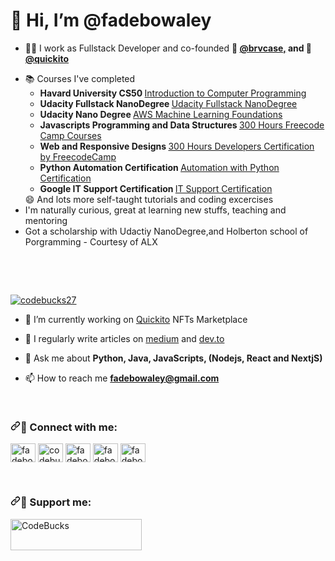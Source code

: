 
<h1> 👋 Hi, I’m @fadebowaley </h1>

<ul dir="auto">
  <li>🧑‍💻 I work as Fullstack Developer and co-founded <b> 💼 <a href="https://brvcase.com"> @brvcase,</a> and 🦜<a href="https://brvcase.com"> @quickito</a></b>  </li>
  <p dir="auto"><g-emoji class="g-emoji" alias="telescope" fallback-src="https://github.githubassets.com/images/icons/emoji/unicode/1f52d.png"</g-emoji> 
    <li>📚 Courses I've completed 
      <ul>
        <li><b>Havard University CS50 </b><a href="https://www.edx.org/course/cs50s-computer-science-for-business-professionals?g_acctid=724-505-4034&g_campaign=gs-b2c-nonbrand-tier1geo-partner-harvard-core&g_campaignid=15417765031&g_adgroupid=131210224518&g_adid=565368056846&g_keyword=&g_keywordid=dsa-1432070230256&g_network=g&utm_source=google&utm_campaign=gs-b2c-nonbrand-tier1geo-partner-harvard-core&utm_medium=cpc&utm_term=&hsa_acc=7245054034&hsa_cam=15417765031&hsa_grp=131210224518&hsa_ad=565368056846&hsa_src=g&hsa_tgt=dsa-1432070230256&hsa_kw=&hsa_mt=&hsa_net=adwords&hsa_ver=3&gclid=CjwKCAiAsYyRBhACEiwAkJFKonoZ5c9chKUyfw0X8hwE1sIfbnoWpu5fd0g4lBVKw_8YXbe-QjDwHxoCbHUQAvD_BwE">Introduction to Computer Programming</a></li>
         <li><b> Udacity Fullstack NanoDegree </b><a href="https://graduation.udacity.com/api/graduation/certificate/UTWPKPMJ/download"> Udacity Fullstack NanoDegree</a></li>
                 <li><b> Udacity Nano Degree </b><a href="https://graduation.udacity.com/api/graduation/certificate/UTWPKPMJ/download"> AWS Machine Learning Foundations</a></li>
        <li><b>Javascripts Programming and Data Structures </b><a href="https://www.freecodecamp.org/certification/fadebowaley/javascript-algorithms-and-data-structures">300 Hours Freecode Camp Courses </a> </li>
        <li><b>Web and Responsive Designs </b><a href="https://www.freecodecamp.org/certification/fadebowaley/responsive-web-design">300 Hours Developers Certification by FreecodeCamp </a> </li>
        <li><b>Python Automation Certification </b> <a href="https://www.coursera.org/account/accomplishments/professional-cert/8MLCHC345YYC?utm_product=prof">Automation with Python Certification</a></li>
        <li><b>Google IT Support Certification </b> <a href="https://www.coursera.org/account/accomplishments/professional-cert/PDM93NLY6G56?utm_product=prof"> IT Support Certification</a>  </li>
      </ul> 
      😄 And lots more self-taught tutorials and coding excercises 
    </li>  
    <li> I'm naturally curious, great at learning new stuffs, teaching and mentoring </li>
    <li> Got a scholarship with Udactiy NanoDegree,and Holberton school of Porgramming -  Courtesy of ALX </li>
</ul>

<p dir="auto"><a target="_blank" rel="noopener noreferrer" href="https://camo.githubusercontent.com/94be0a2e5be142925615e5821d97137a930d08fc154962ce43860f1957e6661e/68747470733a2f2f696d672e736869656c64732e696f2f62616467652f507974686f6e2d3337373641423f7374796c653d666f722d7468652d6261646765266c6f676f3d707974686f6e266c6f676f436f6c6f723d7768697465"><img src="https://camo.githubusercontent.com/94be0a2e5be142925615e5821d97137a930d08fc154962ce43860f1957e6661e/68747470733a2f2f696d672e736869656c64732e696f2f62616467652f507974686f6e2d3337373641423f7374796c653d666f722d7468652d6261646765266c6f676f3d707974686f6e266c6f676f436f6c6f723d7768697465" alt="" data-canonical-src="https://img.shields.io/badge/Python-3776AB?style=for-the-badge&amp;logo=python&amp;logoColor=white" style="max-width: 100%;"></a>
<a target="_blank" rel="noopener noreferrer" href="https://camo.githubusercontent.com/d63d473e728e20a286d22bb2226a7bf45a2b9ac6c72c59c0e61e9730bfe4168c/68747470733a2f2f696d672e736869656c64732e696f2f62616467652f48544d4c352d4533344632363f7374796c653d666f722d7468652d6261646765266c6f676f3d68746d6c35266c6f676f436f6c6f723d7768697465"><img src="https://camo.githubusercontent.com/d63d473e728e20a286d22bb2226a7bf45a2b9ac6c72c59c0e61e9730bfe4168c/68747470733a2f2f696d672e736869656c64732e696f2f62616467652f48544d4c352d4533344632363f7374796c653d666f722d7468652d6261646765266c6f676f3d68746d6c35266c6f676f436f6c6f723d7768697465" alt="" data-canonical-src="https://img.shields.io/badge/HTML5-E34F26?style=for-the-badge&amp;logo=html5&amp;logoColor=white" style="max-width: 100%;"></a>
<a target="_blank" rel="noopener noreferrer" href="https://camo.githubusercontent.com/3a0f693cfa032ea4404e8e02d485599bd0d192282b921026e89d271aaa3d7565/68747470733a2f2f696d672e736869656c64732e696f2f62616467652f435353332d3135373242363f7374796c653d666f722d7468652d6261646765266c6f676f3d63737333266c6f676f436f6c6f723d7768697465"><img src="https://camo.githubusercontent.com/3a0f693cfa032ea4404e8e02d485599bd0d192282b921026e89d271aaa3d7565/68747470733a2f2f696d672e736869656c64732e696f2f62616467652f435353332d3135373242363f7374796c653d666f722d7468652d6261646765266c6f676f3d63737333266c6f676f436f6c6f723d7768697465" alt="" data-canonical-src="https://img.shields.io/badge/CSS3-1572B6?style=for-the-badge&amp;logo=css3&amp;logoColor=white" style="max-width: 100%;"></a>
<a target="_blank" rel="noopener noreferrer" href="https://camo.githubusercontent.com/9d07c04bdd98c662d5df9d4e1cc1de8446ffeaebca330feb161f1fb8e1188204/68747470733a2f2f696d672e736869656c64732e696f2f62616467652f4a6176615363726970742d4637444631453f7374796c653d666f722d7468652d6261646765266c6f676f3d6a617661736372697074266c6f676f436f6c6f723d626c61636b"><img src="https://camo.githubusercontent.com/9d07c04bdd98c662d5df9d4e1cc1de8446ffeaebca330feb161f1fb8e1188204/68747470733a2f2f696d672e736869656c64732e696f2f62616467652f4a6176615363726970742d4637444631453f7374796c653d666f722d7468652d6261646765266c6f676f3d6a617661736372697074266c6f676f436f6c6f723d626c61636b" alt="" data-canonical-src="https://img.shields.io/badge/JavaScript-F7DF1E?style=for-the-badge&amp;logo=javascript&amp;logoColor=black" style="max-width: 100%;"></a>
<a target="_blank" rel="noopener noreferrer" href="https://camo.githubusercontent.com/6cf9abe9d706421df40ff4feff208a5728df2b77f9eb21f24d09df00a0d69203/68747470733a2f2f696d672e736869656c64732e696f2f62616467652f547970655363726970742d3030374143433f7374796c653d666f722d7468652d6261646765266c6f676f3d74797065736372697074266c6f676f436f6c6f723d7768697465"><img src="https://camo.githubusercontent.com/6cf9abe9d706421df40ff4feff208a5728df2b77f9eb21f24d09df00a0d69203/68747470733a2f2f696d672e736869656c64732e696f2f62616467652f547970655363726970742d3030374143433f7374796c653d666f722d7468652d6261646765266c6f676f3d74797065736372697074266c6f676f436f6c6f723d7768697465" alt="" data-canonical-src="https://img.shields.io/badge/TypeScript-007ACC?style=for-the-badge&amp;logo=typescript&amp;logoColor=white" style="max-width: 100%;"></a>
<a target="_blank" rel="noopener noreferrer" href="https://camo.githubusercontent.com/3e1012ffd12fb3c5a64eb49efb221ba71e9c84bb12f64b2a230351ae5a831da3/68747470733a2f2f696d672e736869656c64732e696f2f62616467652f432d3030353939433f7374796c653d666f722d7468652d6261646765266c6f676f3d63266c6f676f436f6c6f723d7768697465"><img src="https://camo.githubusercontent.com/3e1012ffd12fb3c5a64eb49efb221ba71e9c84bb12f64b2a230351ae5a831da3/68747470733a2f2f696d672e736869656c64732e696f2f62616467652f432d3030353939433f7374796c653d666f722d7468652d6261646765266c6f676f3d63266c6f676f436f6c6f723d7768697465" alt="" data-canonical-src="https://img.shields.io/badge/C-00599C?style=for-the-badge&amp;logo=c&amp;logoColor=white" style="max-width: 100%;"></a>
<a target="_blank" rel="noopener noreferrer" href="https://camo.githubusercontent.com/281c069a2703e948b536500b9fd808cb4fb2496b3b66741db4013a2c89e91986/68747470733a2f2f696d672e736869656c64732e696f2f62616467652f506f737467726553514c2d3331363139323f7374796c653d666f722d7468652d6261646765266c6f676f3d706f737467726573716c266c6f676f436f6c6f723d7768697465"><img src="https://camo.githubusercontent.com/281c069a2703e948b536500b9fd808cb4fb2496b3b66741db4013a2c89e91986/68747470733a2f2f696d672e736869656c64732e696f2f62616467652f506f737467726553514c2d3331363139323f7374796c653d666f722d7468652d6261646765266c6f676f3d706f737467726573716c266c6f676f436f6c6f723d7768697465" alt="" data-canonical-src="https://img.shields.io/badge/PostgreSQL-316192?style=for-the-badge&amp;logo=postgresql&amp;logoColor=white" style="max-width: 100%;"></a>
<a target="_blank" rel="noopener noreferrer" href="https://camo.githubusercontent.com/72e92f69f36703548704a9eeda2a9889c2756b5e08f01a9aec6e658c148d014e/68747470733a2f2f696d672e736869656c64732e696f2f62616467652f4d6f6e676f44422d3445413934423f7374796c653d666f722d7468652d6261646765266c6f676f3d6d6f6e676f6462266c6f676f436f6c6f723d7768697465"><img src="https://camo.githubusercontent.com/72e92f69f36703548704a9eeda2a9889c2756b5e08f01a9aec6e658c148d014e/68747470733a2f2f696d672e736869656c64732e696f2f62616467652f4d6f6e676f44422d3445413934423f7374796c653d666f722d7468652d6261646765266c6f676f3d6d6f6e676f6462266c6f676f436f6c6f723d7768697465" alt="" data-canonical-src="https://img.shields.io/badge/MongoDB-4EA94B?style=for-the-badge&amp;logo=mongodb&amp;logoColor=white" style="max-width: 100%;"></a>
<a target="_blank" rel="noopener noreferrer" href="https://camo.githubusercontent.com/783c0ba99432e0f18a998dbbcb3fb46a3f0bb564751c08bbaf138189716c1643/68747470733a2f2f696d672e736869656c64732e696f2f62616467652f416d617a6f6e5f4157532d3233324633453f7374796c653d666f722d7468652d6261646765266c6f676f3d616d617a6f6e2d617773266c6f676f436f6c6f723d7768697465"><img src="https://camo.githubusercontent.com/783c0ba99432e0f18a998dbbcb3fb46a3f0bb564751c08bbaf138189716c1643/68747470733a2f2f696d672e736869656c64732e696f2f62616467652f416d617a6f6e5f4157532d3233324633453f7374796c653d666f722d7468652d6261646765266c6f676f3d616d617a6f6e2d617773266c6f676f436f6c6f723d7768697465" alt="" data-canonical-src="https://img.shields.io/badge/Amazon_AWS-232F3E?style=for-the-badge&amp;logo=amazon-aws&amp;logoColor=white" style="max-width: 100%;"></a>
<a target="_blank" rel="noopener noreferrer" href="https://camo.githubusercontent.com/e635c8509d513fd5ed5c9127dadd45efa44cc00a2be24da4e71bfd8afe58c631/68747470733a2f2f696d672e736869656c64732e696f2f62616467652f6d6963726f736f6674253230617a7572652d3030383944363f7374796c653d666f722d7468652d6261646765266c6f676f3d6d6963726f736f66742d617a757265266c6f676f436f6c6f723d7768697465"><img src="https://camo.githubusercontent.com/e635c8509d513fd5ed5c9127dadd45efa44cc00a2be24da4e71bfd8afe58c631/68747470733a2f2f696d672e736869656c64732e696f2f62616467652f6d6963726f736f6674253230617a7572652d3030383944363f7374796c653d666f722d7468652d6261646765266c6f676f3d6d6963726f736f66742d617a757265266c6f676f436f6c6f723d7768697465" alt="" data-canonical-src="https://img.shields.io/badge/microsoft%20azure-0089D6?style=for-the-badge&amp;logo=microsoft-azure&amp;logoColor=white" style="max-width: 100%;"></a>
<a target="_blank" rel="noopener noreferrer" href="https://camo.githubusercontent.com/10fbc037dc192b6e84b8bcd8b9eb1762841606a8e5476cbf1fe4d5fcb17fed48/68747470733a2f2f696d672e736869656c64732e696f2f62616467652f4769744875625f416374696f6e732d3230383846463f7374796c653d666f722d7468652d6261646765266c6f676f3d6769746875622d616374696f6e73266c6f676f436f6c6f723d7768697465"><img src="https://camo.githubusercontent.com/10fbc037dc192b6e84b8bcd8b9eb1762841606a8e5476cbf1fe4d5fcb17fed48/68747470733a2f2f696d672e736869656c64732e696f2f62616467652f4769744875625f416374696f6e732d3230383846463f7374796c653d666f722d7468652d6261646765266c6f676f3d6769746875622d616374696f6e73266c6f676f436f6c6f723d7768697465" alt="" data-canonical-src="https://img.shields.io/badge/GitHub_Actions-2088FF?style=for-the-badge&amp;logo=github-actions&amp;logoColor=white" style="max-width: 100%;"></a>
<a target="_blank" rel="noopener noreferrer" href="https://camo.githubusercontent.com/e64bb11ed6153111991897e0acd0e0ad27f67f7d7c617f196861224cf96e9ade/68747470733a2f2f696d672e736869656c64732e696f2f62616467652f56494d2d2532333131414230302e7376673f267374796c653d666f722d7468652d6261646765266c6f676f3d76696d266c6f676f436f6c6f723d7768697465"><img src="https://camo.githubusercontent.com/e64bb11ed6153111991897e0acd0e0ad27f67f7d7c617f196861224cf96e9ade/68747470733a2f2f696d672e736869656c64732e696f2f62616467652f56494d2d2532333131414230302e7376673f267374796c653d666f722d7468652d6261646765266c6f676f3d76696d266c6f676f436f6c6f723d7768697465" alt="" data-canonical-src="https://img.shields.io/badge/VIM-%2311AB00.svg?&amp;style=for-the-badge&amp;logo=vim&amp;logoColor=white" style="max-width: 100%;"></a>
<a target="_blank" rel="noopener noreferrer" href="https://camo.githubusercontent.com/a1eae878fdd3d1c1b687992ca74e5cac85f4b68e60a6efaa7bc8dc9883b71229/68747470733a2f2f696d672e736869656c64732e696f2f62616467652f4e6f64652e6a732d3333393933333f7374796c653d666f722d7468652d6261646765266c6f676f3d6e6f6465646f746a73266c6f676f436f6c6f723d7768697465"><img src="https://camo.githubusercontent.com/a1eae878fdd3d1c1b687992ca74e5cac85f4b68e60a6efaa7bc8dc9883b71229/68747470733a2f2f696d672e736869656c64732e696f2f62616467652f4e6f64652e6a732d3333393933333f7374796c653d666f722d7468652d6261646765266c6f676f3d6e6f6465646f746a73266c6f676f436f6c6f723d7768697465" alt="" data-canonical-src="https://img.shields.io/badge/Node.js-339933?style=for-the-badge&amp;logo=nodedotjs&amp;logoColor=white" style="max-width: 100%;"></a>
<a target="_blank" rel="noopener noreferrer" href="https://camo.githubusercontent.com/7f73136d92799b19be179d1ed87b461120c35ed917c7d5ab59a7606209da7bd3/68747470733a2f2f696d672e736869656c64732e696f2f62616467652f457870726573732e6a732d3030303030303f7374796c653d666f722d7468652d6261646765266c6f676f3d65787072657373266c6f676f436f6c6f723d7768697465"><img src="https://camo.githubusercontent.com/7f73136d92799b19be179d1ed87b461120c35ed917c7d5ab59a7606209da7bd3/68747470733a2f2f696d672e736869656c64732e696f2f62616467652f457870726573732e6a732d3030303030303f7374796c653d666f722d7468652d6261646765266c6f676f3d65787072657373266c6f676f436f6c6f723d7768697465" alt="" data-canonical-src="https://img.shields.io/badge/Express.js-000000?style=for-the-badge&amp;logo=express&amp;logoColor=white" style="max-width: 100%;"></a>
<a target="_blank" rel="noopener noreferrer" href="https://camo.githubusercontent.com/268ac512e333b69600eb9773a8f80b7a251f4d6149642a50a551d4798183d621/68747470733a2f2f696d672e736869656c64732e696f2f62616467652f52656163742d3230323332413f7374796c653d666f722d7468652d6261646765266c6f676f3d7265616374266c6f676f436f6c6f723d363144414642"><img src="https://camo.githubusercontent.com/268ac512e333b69600eb9773a8f80b7a251f4d6149642a50a551d4798183d621/68747470733a2f2f696d672e736869656c64732e696f2f62616467652f52656163742d3230323332413f7374796c653d666f722d7468652d6261646765266c6f676f3d7265616374266c6f676f436f6c6f723d363144414642" alt="" data-canonical-src="https://img.shields.io/badge/React-20232A?style=for-the-badge&amp;logo=react&amp;logoColor=61DAFB" style="max-width: 100%;"></a>
<a target="_blank" rel="noopener noreferrer" href="https://camo.githubusercontent.com/6908bc5919e46cd787b8e5117f092f5ed37da82e8bd602e6339060ea0fff722c/68747470733a2f2f696d672e736869656c64732e696f2f62616467652f52656475782d3539334438383f7374796c653d666f722d7468652d6261646765266c6f676f3d7265647578266c6f676f436f6c6f723d7768697465"><img src="https://camo.githubusercontent.com/6908bc5919e46cd787b8e5117f092f5ed37da82e8bd602e6339060ea0fff722c/68747470733a2f2f696d672e736869656c64732e696f2f62616467652f52656475782d3539334438383f7374796c653d666f722d7468652d6261646765266c6f676f3d7265647578266c6f676f436f6c6f723d7768697465" alt="" data-canonical-src="https://img.shields.io/badge/Redux-593D88?style=for-the-badge&amp;logo=redux&amp;logoColor=white" style="max-width: 100%;"></a>
<a target="_blank" rel="noopener noreferrer" href="https://camo.githubusercontent.com/4d74b36962a1b06aed5f035f2f95f131059b2b551c7e6d81630f7df7831b9f80/68747470733a2f2f696d672e736869656c64732e696f2f62616467652f446a616e676f2d3039324532303f7374796c653d666f722d7468652d6261646765266c6f676f3d646a616e676f266c6f676f436f6c6f723d7768697465"><img src="https://camo.githubusercontent.com/4d74b36962a1b06aed5f035f2f95f131059b2b551c7e6d81630f7df7831b9f80/68747470733a2f2f696d672e736869656c64732e696f2f62616467652f446a616e676f2d3039324532303f7374796c653d666f722d7468652d6261646765266c6f676f3d646a616e676f266c6f676f436f6c6f723d7768697465" alt="" data-canonical-src="https://img.shields.io/badge/Django-092E20?style=for-the-badge&amp;logo=django&amp;logoColor=white" style="max-width: 100%;"></a>
<a target="_blank" rel="noopener noreferrer" href="https://camo.githubusercontent.com/68390254ad6054b8e98b68fbcae09a3b78751427686f3e003a33c2bbc913b14c/68747470733a2f2f696d672e736869656c64732e696f2f62616467652f466c61736b2d3030303030303f7374796c653d666f722d7468652d6261646765266c6f676f3d666c61736b266c6f676f436f6c6f723d7768697465"><img src="https://camo.githubusercontent.com/68390254ad6054b8e98b68fbcae09a3b78751427686f3e003a33c2bbc913b14c/68747470733a2f2f696d672e736869656c64732e696f2f62616467652f466c61736b2d3030303030303f7374796c653d666f722d7468652d6261646765266c6f676f3d666c61736b266c6f676f436f6c6f723d7768697465" alt="" data-canonical-src="https://img.shields.io/badge/Flask-000000?style=for-the-badge&amp;logo=flask&amp;logoColor=white" style="max-width: 100%;"></a>
<a target="_blank" rel="noopener noreferrer" href="https://camo.githubusercontent.com/63350538fde994bc287ccd4908809301e157980e6564bf78d2c5cec22c0a5914/68747470733a2f2f696d672e736869656c64732e696f2f62616467652f446f636b65722d3243413545303f7374796c653d666f722d7468652d6261646765266c6f676f3d646f636b6572266c6f676f436f6c6f723d7768697465"><img src="https://camo.githubusercontent.com/63350538fde994bc287ccd4908809301e157980e6564bf78d2c5cec22c0a5914/68747470733a2f2f696d672e736869656c64732e696f2f62616467652f446f636b65722d3243413545303f7374796c653d666f722d7468652d6261646765266c6f676f3d646f636b6572266c6f676f436f6c6f723d7768697465" alt="" data-canonical-src="https://img.shields.io/badge/Docker-2CA5E0?style=for-the-badge&amp;logo=docker&amp;logoColor=white" style="max-width: 100%;"></a>
<a target="_blank" rel="noopener noreferrer" href="https://camo.githubusercontent.com/bd2bd127c104ba5c98bb12c70801b075aee1f040009089510f69554300e7ff41/68747470733a2f2f696d672e736869656c64732e696f2f62616467652f4769742d4630353033323f7374796c653d666f722d7468652d6261646765266c6f676f3d676974266c6f676f436f6c6f723d7768697465"><img src="https://camo.githubusercontent.com/bd2bd127c104ba5c98bb12c70801b075aee1f040009089510f69554300e7ff41/68747470733a2f2f696d672e736869656c64732e696f2f62616467652f4769742d4630353033323f7374796c653d666f722d7468652d6261646765266c6f676f3d676974266c6f676f436f6c6f723d7768697465" alt="" data-canonical-src="https://img.shields.io/badge/Git-F05032?style=for-the-badge&amp;logo=git&amp;logoColor=white" style="max-width: 100%;"></a></p>

<br>
<p align="left" dir="auto"> <a target="_blank" rel="noopener noreferrer" href="https://camo.githubusercontent.com/e71ed38cb2185ef4d7f0c60fc71d36127eade0cd13c9dd9c2d3184e7f6b4c629/68747470733a2f2f6b6f6d617265762e636f6d2f67687076632f3f757365726e616d653d636f64656275636b733237266c6162656c3d50726f66696c65253230766965777326636f6c6f723d306537356236267374796c653d666c6174"><img src="https://camo.githubusercontent.com/e71ed38cb2185ef4d7f0c60fc71d36127eade0cd13c9dd9c2d3184e7f6b4c629/68747470733a2f2f6b6f6d617265762e636f6d2f67687076632f3f757365726e616d653d636f64656275636b733237266c6162656c3d50726f66696c65253230766965777326636f6c6f723d306537356236267374796c653d666c6174" alt="codebucks27" data-canonical-src="https://komarev.com/ghpvc/?username=codebucks27&amp;label=Profile%20views&amp;color=0e75b6&amp;style=flat" style="max-width: 100%;"></a> </p>


<ul dir="auto">
<li>
<p dir="auto"><g-emoji class="g-emoji" alias="telescope" fallback-src="https://github.githubassets.com/images/icons/emoji/unicode/1f52d.png">🔭</g-emoji> 
  I’m currently working on <a href="#" rel="nofollow">Quickito</a> NFTs Marketplace </p>
</li>
<li>
<p dir="auto"><g-emoji class="g-emoji" alias="memo" fallback-src="https://github.githubassets.com/images/icons/emoji/unicode/1f4dd.png">📝</g-emoji> 
  I regularly write articles on <a href="https://medium.com/@fadebowaley" rel="nofollow">medium</a> and <a href="https://dev.to/fadebowaley" rel="nofollow">dev.to</a></p>
</li>
<li>
<p dir="auto"><g-emoji class="g-emoji" alias="speech_balloon" fallback-src="https://github.githubassets.com/images/icons/emoji/unicode/1f4ac.png">💬</g-emoji> 
  Ask me about <strong>Python, Java, JavaScripts, (Nodejs, React and NextjS)</strong></p>
</li>
<li>
<p dir="auto"><g-emoji class="g-emoji" alias="mailbox" fallback-src="https://github.githubassets.com/images/icons/emoji/unicode/1f4eb.png">📫</g-emoji>
  How to reach me <strong><a href="mailto:fadebowaley@gmail.com">fadebowaley@gmail.com</a></strong></p>
</li>
</ul>



<br>
<h3 align="left" dir="auto"><a id="user-content--connect-with-me" class="anchor" aria-hidden="true" href="#-connect-with-me">
  <svg class="octicon octicon-link" viewBox="0 0 16 16" version="1.1" width="16" height="16" aria-hidden="true">
    <path fill-rule="evenodd" d="M7.775 3.275a.75.75 0 001.06 1.06l1.25-1.25a2 2 0 112.83 2.83l-2.5 2.5a2 2 0 01-2.83 0 .75.75 0 00-1.06 1.06 3.5 3.5 0 004.95 0l2.5-2.5a3.5 3.5 0 00-4.95-4.95l-1.25 1.25zm-4.69 9.64a2 2 0 010-2.83l2.5-2.5a2 2 0 012.83 0 .75.75 0 001.06-1.06 3.5 3.5 0 00-4.95 0l-2.5 2.5a3.5 3.5 0 004.95 4.95l1.25-1.25a.75.75 0 00-1.06-1.06l-1.25 1.25a2 2 0 01-2.83 0z"></path></svg></a><g-emoji class="g-emoji" alias="arrow_forward" fallback-src="https://github.githubassets.com/images/icons/emoji/unicode/25b6.png">💌</g-emoji> Connect with me:</h3>
<p align="left" dir="auto">
  <a href="https://www.youtube.com/c/fadebowaley" rel="nofollow"><img align="center" src="https://github.com/rahuldkjain/github-profile-readme-generator/raw/master/src/images/icons/Social/youtube.svg" alt="fadebowaley" height="30" width="40" style="max-width: 100%;"></a>
  <a href="https://dev.to/fadebowaley" rel="nofollow"><img align="center" src="https://camo.githubusercontent.com/f8e0e616833ecf1134ef8a02ca76725f9e83fcc505ed82e8fa88fab9d836726d/68747470733a2f2f6432666c746978307632653073622e636c6f756466726f6e742e6e65742f6465762d7261696e626f772e737667" alt="codebucks27" height="30" width="40" data-canonical-src="https://d2fltix0v2e0sb.cloudfront.net/dev-rainbow.svg" style="max-width: 100%;"></a>
  <a href="https://instagram.com/fadebowaley" rel="nofollow"><img align="center" src="https://github.com/rahuldkjain/github-profile-readme-generator/raw/master/src/images/icons/Social/instagram.svg" alt="fadebowaley" height="30" width="40" style="max-width: 100%;"></a>
<a href="https://twitter.com/fadebowaley" rel="nofollow"><img align="center" src="https://github.com/rahuldkjain/github-profile-readme-generator/raw/master/src/images/icons/Social/twitter.svg" alt="fadebowaley" height="30" width="40" style="max-width: 100%;"></a>
<a href="https://fb.com/fadebowaley" rel="nofollow"><img align="center" src="https://github.com/rahuldkjain/github-profile-readme-generator/raw/master/src/images/icons/Social/facebook.svg" alt="fadebowaley" height="30" width="40" style="max-width: 100%;"></a>
</p>

<br>
<h3 align="left" dir="auto"><a id="user-content--support" class="anchor" aria-hidden="true" href="#-support"><svg class="octicon octicon-link" viewBox="0 0 16 16" version="1.1" width="16" height="16" aria-hidden="true"><path fill-rule="evenodd" d="M7.775 3.275a.75.75 0 001.06 1.06l1.25-1.25a2 2 0 112.83 2.83l-2.5 2.5a2 2 0 01-2.83 0 .75.75 0 00-1.06 1.06 3.5 3.5 0 004.95 0l2.5-2.5a3.5 3.5 0 00-4.95-4.95l-1.25 1.25zm-4.69 9.64a2 2 0 010-2.83l2.5-2.5a2 2 0 012.83 0 .75.75 0 001.06-1.06 3.5 3.5 0 00-4.95 0l-2.5 2.5a3.5 3.5 0 004.95 4.95l1.25-1.25a.75.75 0 00-1.06-1.06l-1.25 1.25a2 2 0 01-2.83 0z"></path></svg></a><g-emoji class="g-emoji" alias="arrow_forward" fallback-src="https://github.githubassets.com/images/icons/emoji/unicode/25b6.png">👋</g-emoji> Support me:</h3>
<p dir="auto"><a href="https://www.buymeacoffee.com/fadebowaley" rel="nofollow"> <img align="left" src="https://camo.githubusercontent.com/28aae05a0fba45679e8e27d90609601e249b64a5fe30dfef05495de4f4e318d4/68747470733a2f2f63646e2e6275796d6561636f666665652e636f6d2f627574746f6e732f76322f64656661756c742d79656c6c6f772e706e67" height="50" width="210" alt="CodeBucks" data-canonical-src="https://cdn.buymeacoffee.com/buttons/v2/default-yellow.png" style="max-width: 100%;"></a></p><br><br>



</article>


  </div>



<!--
**fadebowaley/fadebowaley** is a ✨ _special_ ✨ repository because its `README.md` (this file) appears on your GitHub profile.

Here are some ideas to get you started:

- 🔭 I’m currently working on ...
- 🌱 I’m currently learning ...
- 👯 I’m looking to collaborate on ...
- 🤔 I’m looking for help with ...
- 💬 Ask me about ...
- 📫 How to reach me: ...
- 😄 Pronouns: ...
- ⚡ Fun fact: ...
-->

